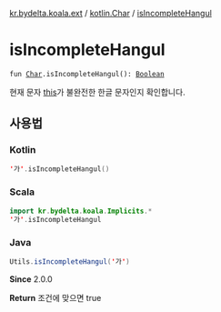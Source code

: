 [kr.bydelta.koala.ext](../index.md) / [kotlin.Char](index.md) / [isIncompleteHangul](./is-incomplete-hangul.md)

# isIncompleteHangul

`fun `[`Char`](https://kotlinlang.org/api/latest/jvm/stdlib/kotlin/-char/index.html)`.isIncompleteHangul(): `[`Boolean`](https://kotlinlang.org/api/latest/jvm/stdlib/kotlin/-boolean/index.html)

현재 문자 [this](is-incomplete-hangul/-this-.md)가 불완전한 한글 문자인지 확인합니다.

## 사용법

### Kotlin

``` kotlin
'가'.isIncompleteHangul()
```

### Scala

``` kotlin
import kr.bydelta.koala.Implicits.*
'가'.isIncompleteHangul
```

### Java

``` java
Utils.isIncompleteHangul('가')
```

**Since**
2.0.0

**Return**
조건에 맞으면 true

